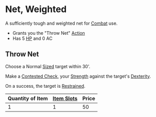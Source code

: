 # Net, Weighted
A sufficiently tough and weighted net for [Combat](../../../../../Game%20Procedures/Combat.md) use.
- Grants you the "Throw Net" [Action](../../../../../Game%20Procedures/Action.md)
- Has 5 [HP](../../../../../Player%20Characters/Derived%20Statistics/Health%20Points.md) and 0 AC

## Throw Net
Choose a Normal [Sized](../../../../../Game%20Procedures/Movement.md#Sizes) target within 30'.

Make a [Contested Check](../../../../../Game%20Procedures/Check.md#Contested%20Check), your [Strength](../../../../../Player%20Characters/Chosen%20Statistics/Strength.md) against the target's [Dexterity](../../../../../Player%20Characters/Chosen%20Statistics/Dexterity.md).

On a success, the target is [Restrained](../../../../Conditions/Restrained.md).
 
| Quantity of Item | [Item Slots](../../../../../Player%20Characters/Derived%20Statistics/Item%20Slots.md) | Price |
| ---------------- | ------------------------------------------------------------------------------------- | ----- |
| 1                | 1                                                                                     | 50    |
